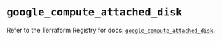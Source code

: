# `google_compute_attached_disk`

Refer to the Terraform Registry for docs: [`google_compute_attached_disk`](https://registry.terraform.io/providers/hashicorp/google/6.18.0/docs/resources/compute_attached_disk).
